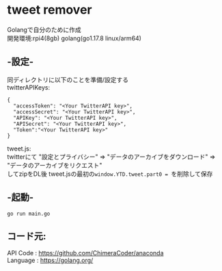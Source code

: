 # tweet remover
Golangで自分のために作成  
開発環境:rpi4(8gb) golang(go1.17.8 linux/arm64)  

## -設定-  
同ディレクトリに以下のことを準備/設定する  
twitterAPIKeys:  
```
{
  "accessToken": "<Your TwitterAPI key>",
  "accessSecret": "<Your TwitterAPI key>",
  "APIKey": "<Your TwitterAPI key>",
  "APISecret": "<Your TwitterAPI key>",
  "Token":"<Your TwitterAPI key>"
}
```
tweet.js:  
twitterにて "設定とプライバシー" => "データのアーカイブをダウンロード" => "データのアーカイブをリクエスト"  
してzipをDL後 tweet.jsの最初の`window.YTD.tweet.part0 = `を削除して保存  

## -起動-  
```go run main.go```
## コード元:  
API Code   : https://github.com/ChimeraCoder/anaconda  
Language   : https://golang.org/  